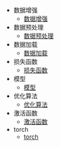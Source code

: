 - 数据增强
  - [数据增强](https://github.com/QinHsiu/Awesome-Tricks/blob/main/Basic/data-augmentation.md)
- 数据预处理
  - [数据预处理](https://github.com/QinHsiu/Awesome-Tricks/blob/main/Basic/data-process.md)
- 数据加载
  - [数据加载](https://github.com/QinHsiu/Awesome-Tricks/blob/main/Basic/data-loader.md)
- 损失函数
  - [损失函数](https://github.com/QinHsiu/Awesome-Tricks/blob/main/Basic/loss.md)
- 模型
  - [模型](https://github.com/QinHsiu/Awesome-Tricks/blob/main/Basic/model.md)
- 优化算法
  - [优化算法](https://github.com/QinHsiu/Awesome-Tricks/blob/main/Basic/optimizer.md)
- 激活函数
  - [激活函数](https://github.com/QinHsiu/Awesome-Tricks/blob/main/Basic/activate-function.md)
- torch
  - [torch](https://github.com/QinHsiu/Awesome-Tricks/blob/main/Basic/torch.md)  
